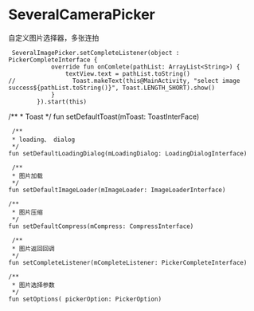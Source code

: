 # SeveralCameraPicker
自定义图片选择器，多张连拍

```
 SeveralImagePicker.setCompleteListener(object : PickerCompleteInterface {
            override fun onComlete(pathList: ArrayList<String>) {
                textView.text = pathList.toString()
//                Toast.makeText(this@MainActivity, "select image success${pathList.toString()}", Toast.LENGTH_SHORT).show()
            }
        }).start(this)
 ```


 /**
     * Toast
     */
    fun setDefaultToast(mToast: ToastInterFace)
    
     /**
     * loading、 dialog
     */
    fun setDefaultLoadingDialog(mLoadingDialog: LoadingDialogInterface)
    
     /**
     * 图片加载
     */
    fun setDefaultImageLoader(mImageLoader: ImageLoaderInterface)
    
    /**
     * 图片压缩
     */
    fun setDefaultCompress(mCompress: CompressInterface)
    
     /**
     * 图片返回回调
     */
    fun setCompleteListener(mCompleteListener: PickerCompleteInterface)
    
    /**
     * 图片选择参数
     */
    fun setOptions( pickerOption: PickerOption) 
